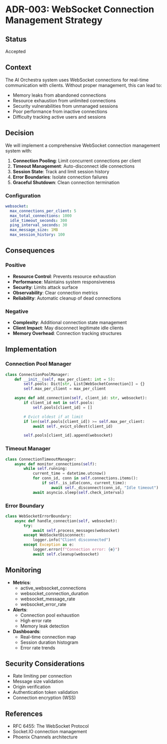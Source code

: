 # ADR-003: WebSocket Connection Management Strategy

## Status

Accepted

## Context

The AI Orchestra system uses WebSocket connections for real-time communication with clients. Without proper management, this can lead to:

- Memory leaks from abandoned connections
- Resource exhaustion from unlimited connections
- Security vulnerabilities from unmanaged sessions
- Poor performance from inactive connections
- Difficulty tracking active users and sessions

## Decision

We will implement a comprehensive WebSocket connection management system with:

1. **Connection Pooling**: Limit concurrent connections per client
2. **Timeout Management**: Auto-disconnect idle connections
3. **Session State**: Track and limit session history
4. **Error Boundaries**: Isolate connection failures
5. **Graceful Shutdown**: Clean connection termination

### Configuration

```yaml
websocket:
  max_connections_per_client: 5
  max_total_connections: 1000
  idle_timeout_seconds: 300
  ping_interval_seconds: 30
  max_message_size: 1MB
  max_session_history: 100
```

## Consequences

### Positive

- **Resource Control**: Prevents resource exhaustion
- **Performance**: Maintains system responsiveness
- **Security**: Limits attack surface
- **Observability**: Clear connection metrics
- **Reliability**: Automatic cleanup of dead connections

### Negative

- **Complexity**: Additional connection state management
- **Client Impact**: May disconnect legitimate idle clients
- **Memory Overhead**: Connection tracking structures

## Implementation

### Connection Pool Manager

```python
class ConnectionPoolManager:
    def __init__(self, max_per_client: int = 5):
        self.pools: Dict[str, List[WebSocketConnection]] = {}
        self.max_per_client = max_per_client

    async def add_connection(self, client_id: str, websocket):
        if client_id not in self.pools:
            self.pools[client_id] = []

        # Evict oldest if at limit
        if len(self.pools[client_id]) >= self.max_per_client:
            await self._evict_oldest(client_id)

        self.pools[client_id].append(websocket)
```

### Timeout Manager

```python
class ConnectionTimeoutManager:
    async def monitor_connections(self):
        while self.running:
            current_time = datetime.utcnow()
            for conn_id, conn in self.connections.items():
                if self._is_idle(conn, current_time):
                    await self._disconnect(conn_id, "Idle timeout")
            await asyncio.sleep(self.check_interval)
```

### Error Boundary

```python
class WebSocketErrorBoundary:
    async def handle_connection(self, websocket):
        try:
            await self.process_messages(websocket)
        except WebSocketDisconnect:
            logger.info("Client disconnected")
        except Exception as e:
            logger.error(f"Connection error: {e}")
            await self.cleanup(websocket)
```

## Monitoring

- **Metrics**:
  - active_websocket_connections
  - websocket_connection_duration
  - websocket_message_rate
  - websocket_error_rate
- **Alerts**:
  - Connection pool exhaustion
  - High error rate
  - Memory leak detection
- **Dashboards**:
  - Real-time connection map
  - Session duration histogram
  - Error rate trends

## Security Considerations

- Rate limiting per connection
- Message size validation
- Origin verification
- Authentication token validation
- Connection encryption (WSS)

## References

- RFC 6455: The WebSocket Protocol
- Socket.IO connection management
- Phoenix Channels architecture
